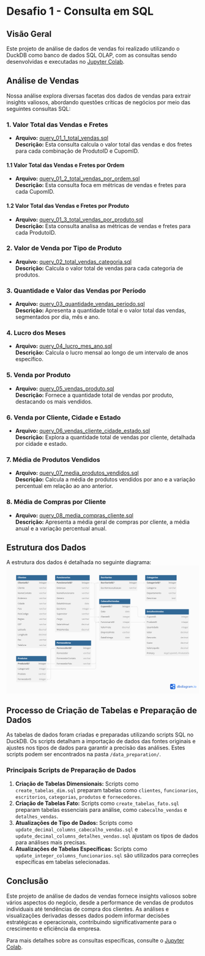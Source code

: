# Desafio 1 - Consulta em SQL

## Visão Geral
Este projeto de análise de dados de vendas foi realizado utilizando o DuckDB como banco de dados SQL OLAP, com as consultas sendo desenvolvidas e executadas no [Jupyter Colab](https://colab.research.google.com/drive/1pmCI7kiTupGASUEOy-hh11rl3lJQqh-A#scrollTo=WhBFngCvuLZ9).

## Análise de Vendas
Nossa análise explora diversas facetas dos dados de vendas para extrair insights valiosos, abordando questões críticas de negócios por meio das seguintes consultas SQL:

### 1. Valor Total das Vendas e Fretes
- **Arquivo:** [query_01_1_total_vendas.sql](./analysis/query_01_1_total_vendas.sql)  
  **Descrição:** Esta consulta calcula o valor total das vendas e dos fretes para cada combinação de ProdutoID e CupomID.

#### 1.1 Valor Total das Vendas e Fretes por Ordem
- **Arquivo:** [query_01_2_total_vendas_por_ordem.sql](./analysis/query_01_2_total_vendas_por_ordem.sql)  
  **Descrição:** Esta consulta foca em métricas de vendas e fretes para cada CupomID.

#### 1.2 Valor Total das Vendas e Fretes por Produto
- **Arquivo:** [query_01_3_total_vendas_por_produto.sql](./analysis/query_01_3_total_vendas_por_produto.sql)  
  **Descrição:** Esta consulta analisa as métricas de vendas e fretes para cada ProdutoID.

### 2. Valor de Venda por Tipo de Produto
- **Arquivo:** [query_02_total_vendas_categoria.sql](./analysis/query_02_total_vendas_categoria.sql)  
  **Descrição:** Calcula o valor total de vendas para cada categoria de produtos.

### 3. Quantidade e Valor das Vendas por Período
- **Arquivo:** [query_03_quantidade_vendas_periodo.sql](./analysis/query_03_quantidade_vendas_periodo.sql)  
  **Descrição:** Apresenta a quantidade total e o valor total das vendas, segmentados por dia, mês e ano.

### 4. Lucro dos Meses
- **Arquivo:** [query_04_lucro_mes_ano.sql](./analysis/query_04_lucro_mes_ano.sql)  
  **Descrição:** Calcula o lucro mensal ao longo de um intervalo de anos específico.

### 5. Venda por Produto
- **Arquivo:** [query_05_vendas_produto.sql](./analysis/query_05_vendas_produto.sql)  
  **Descrição:** Fornece a quantidade total de vendas por produto, destacando os mais vendidos.

### 6. Venda por Cliente, Cidade e Estado
- **Arquivo:** [query_06_vendas_cliente_cidade_estado.sql](./analysis/query_06_vendas_cliente_cidade_estado.sql)  
  **Descrição:** Explora a quantidade total de vendas por cliente, detalhada por cidade e estado.

### 7. Média de Produtos Vendidos
- **Arquivo:** [query_07_media_produtos_vendidos.sql](./analysis/query_07_media_produtos_vendidos.sql)  
  **Descrição:** Calcula a média de produtos vendidos por ano e a variação percentual em relação ao ano anterior.

### 8. Média de Compras por Cliente
- **Arquivo:** [query_08_media_compras_cliente.sql](./analysis/query_08_media_compras_cliente.sql)  
  **Descrição:** Apresenta a média geral de compras por cliente, a média anual e a variação percentual anual.

## Estrutura dos Dados
A estrutura dos dados é detalhada no seguinte diagrama:
![Estrutura de Dados](./img/varejo_vendas.png)

## Processo de Criação de Tabelas e Preparação de Dados
As tabelas de dados foram criadas e preparadas utilizando scripts SQL no DuckDB. Os scripts detalham a importação de dados das fontes originais e ajustes nos tipos de dados para garantir a precisão das análises. Estes scripts podem ser encontrados na pasta `/data_preparation/`.

### Principais Scripts de Preparação de Dados
1. **Criação de Tabelas Dimensionais:** Scripts como `create_tabelas_dim.sql` preparam tabelas como `clientes`, `funcionarios`, `escritorios`, `categorias`, `produtos` e `fornecedores`.
2. **Criação de Tabelas Fato:** Scripts como `create_tabelas_fato.sql` preparam tabelas essenciais para análise, como `cabecalho_vendas` e `detalhes_vendas`.
3. **Atualizações de Tipo de Dados:** Scripts como `update_decimal_columns_cabecalho_vendas.sql` e `update_decimal_columns_detalhes_vendas.sql` ajustam os tipos de dados para análises mais precisas.
4. **Atualizações de Tabelas Específicas:** Scripts como `update_integer_columns_funcionarios.sql` são utilizados para correções específicas em tabelas selecionadas.

## Conclusão
Este projeto de análise de dados de vendas fornece insights valiosos sobre vários aspectos do negócio, desde a performance de vendas de produtos individuais até tendências de compra dos clientes. As análises e visualizações derivadas desses dados podem informar decisões estratégicas e operacionais, contribuindo significativamente para o crescimento e eficiência da empresa.

Para mais detalhes sobre as consultas específicas, consulte o [Jupyter Colab](https://colab.research.google.com/drive/1pmCI7kiTupGASUEOy-hh11rl3lJQqh-A#scrollTo=WhBFngCvuLZ9).
